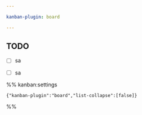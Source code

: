 ```yaml
---

kanban-plugin: board

---
```


## TODO

- [ ] sa
- [ ] sa




%% kanban:settings
```
{"kanban-plugin":"board","list-collapse":[false]}
```
%%